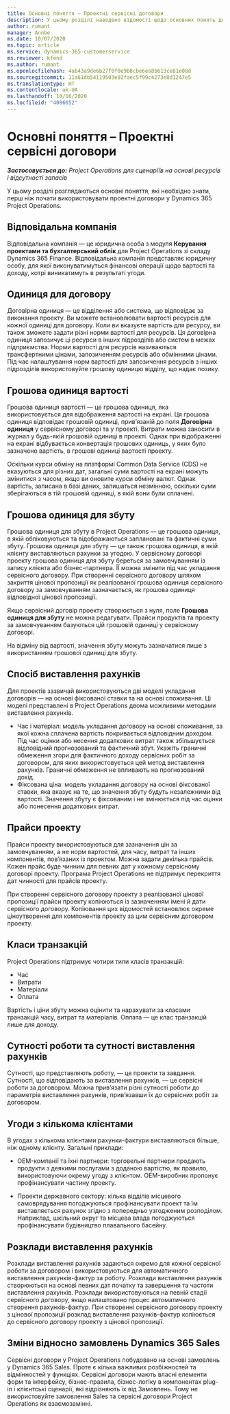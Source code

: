 ```yaml
---
title: Основні поняття – Проектні сервісні договори
description: У цьому розділі наведено відомості щодо основних понять для проектних сервісних договорів в Project Operations.
author: rumant
manager: Annbe
ms.date: 10/07/2020
ms.topic: article
ms.service: dynamics-365-customerservice
ms.reviewer: kfend
ms.author: rumant
ms.openlocfilehash: 4ab43a9de6b27f0f0e9b8cbe6ea8b613ce81e08d
ms.sourcegitcommit: 11a61db54119503e82faec5f99c4273e8d1247e5
ms.translationtype: HT
ms.contentlocale: uk-UA
ms.lasthandoff: 10/16/2020
ms.locfileid: "4086652"
---
```

# <a name="key-concepts---project-contracts"></a>Основні поняття – Проектні сервісні договори

_**Застосовується до:** Project Operations для сценаріїв на основі ресурсів і відсутності запасів_

У цьому розділі розглядаються основні поняття, які необхідно знати, перш ніж почати використовувати проектні договори у Dynamics 365 Project Operations.

## <a name="owning-company"></a>Відповідальна компанія

Відповідальна компанія — це юридична особа з модуля **Керування проектами та бухгалтерський облік** для Project Operations зі складу Dynamics 365 Finance. Відповідальна компанія представляє юридичну особу, для якої виконуватимуться фінансові операції щодо вартості та доходу, котрі виникатимуть в результаті угоди.

## <a name="contracting-unit"></a>Одиниця для договору

Договірна одиниця — це відділення або система, що відповідає за виконання проекту. Ви можете встановлювати вартості ресурсів для кожної одиниці для договору. Коли ви вказуєте вартість для ресурсу, ви також зможете задати різні норми вартості для ресурсів. Ця договірна одиниця запозичує ці ресурси в інших підрозділів або систем в межах підприємства. Норми вартості для ресурсів називаються трансфертними цінами, запозиченням ресурсів або обмінними цінами. Під час налаштування норм вартості для запозичення ресурсів з інших підрозділів використовуйте грошову одиницю відділу, що надає позику.

## <a name="cost-currency"></a>Грошова одиниця вартості

Грошова одиниця вартості — це грошова одиниця, яка використовується для відображення вартості на екрані. Ця грошова одиниця відповідає грошовій одиниці, прив’язаній до поля **Договірна одиниця** у сервісному договорі та у проекті. Витрати можна заносити в журнал у будь-якій грошовій одиниці в проекті. Однак при відображенні на екрані відбувається конвертація грошових одиниць, у яких було зазначено вартість, в грошові одиниці вартості проекту.

Оскільки курси обміну на платформі Common Data Service (CDS) не вказуються для різних дат, загальні суми вартості на екрані можуть змінитися з часом, якщо ви оновите курси обміну валют. Однак вартість, записана в базі даних, залишаться незмінною, оскільки суми зберігаються в тій грошовій одиниці, в якій вони були сплачені.

## <a name="sales-currency"></a>Грошова одиниця для збуту

Грошова одиниця для збуту в Project Operations — це грошова одиниця, в якій обліковуються та відображаються заплановані та фактичні суми збуту. Грошова одиниця для збуту — це також грошова одиниця, в якій клієнту виставляються рахунки за угодою. У сервісному договорі проекту грошова одиниця для збуту береться за замовчуванням із запису клієнта або бізнес-партнера. ЇЇ можна змінити під час укладання сервісного договору. При створенні сервісного договору шляхом закриття цінової пропозиції як реалізованої грошова одиниця сервісного договору за замовчуванням зазначається, як грошова одиниця відповідної цінової пропозиції.

Якщо сервісний договір проекту створюється з нуля, поле **Грошова одиниця для збуту** не можна редагувати. Прайси продуктів та проекту за замовчуванням базуються цій грошовій одиниці у сервісному договорі.

На відміну від вартості, значення збуту можуть зазначатися лише з використанням грошової одиниці для збуту.

## <a name="billing-method"></a>Спосіб виставлення рахунків

Для проектів зазвичай використовуються дві моделі укладання договорів — на основі фіксованої ставки та на основі споживання. Ці моделі представлені в Project Operations двома можливими методами виставлення рахунків.

- Час і матеріал: модель укладання договору на основі споживання, за якої кожна сплачена вартість покривається відповідним доходом. Під час оцінки або несення додаткових витрат також збільшується відповідний прогнозований та фактичний збут. Укажіть граничні обмеження згори для фактичного доходу сервісних робіт за договором, для яких використовується цей метод виставлення рахунків. Граничні обмеження не впливають на прогнозований дохід.
- Фіксована ціна: модель укладання договору на основі фіксованої ставки, яка вказує на те, що значення збуту будуть незалежними від вартості. Значення збуту є фіксованим і не змінюється під час оцінки або понесення додаткових витрат.

## <a name="project-price-lists"></a>Прайси проекту

Прайси проекту використовуються для зазначення цін за замовчуванням, а не норм вартостей, для часу, витрат та інших компонентів, пов’язаних із проектом. Можна задати декілька прайсів. Кожен прайс буде чинним для певних дат у кожному сервісному договорі проекту. Програма Project Operations не підтримує перекриття дат чинності для прайсів проекту.

При створенні сервісного договору проекту з реалізованої цінової пропозиції прайси проекту копіюються із зазначенням імені й дати сервісного договору. Копіювання цих відомостей встановлює окреме ціноутворення для компонентів проекту за цим сервісним договором проекту.

## <a name="transaction-classes"></a>Класи транзакцій

Project Operations підтримує чотири типи класів транзакцій:

- Час
- Витрати
- Матеріали
- Оплата

Вартість і ціни збуту можна оцінити та нарахувати за класами транзакцій часу, витрат та матеріалів. Оплата — це клас транзакцій лише для доходу.

## <a name="work-entities-and-billing-entities"></a>Сутності роботи та сутності виставлення рахунків

Сутності, що представляють роботу, — це проекти та завдання. Сутності, що відповідають за виставлення рахунків, — це сервісні роботи за договором. Можна прив’язати різні сутності роботи до параметрів виставлення рахунків, прив’язавши їх до сервісних робіт за договором.

## <a name="multi-customer-deals"></a>Угоди з кількома клієнтами

В угодах з кількома клієнтами рахунки-фактури виставляються більше, ніж одному клієнту. Загальні приклади:

- OEM-компанії та їхні партнери: торговельні партнери продають продукти з деякими послугами з доданою вартістю, як правило, використовуючи окрему угоду з клієнтом. OEM-виробник пропонує профінансувати частину проекту. 

- Проекти державного сектору: кілька відділів місцевого самоврядування погоджуються профінансувати проект та їм виставляється рахунок згідно з попередньо узгодженим розподілом. Наприклад, шкільний округ та місцева влада погоджуються профінансувати будівництво плавального басейну.

## <a name="invoice-schedules"></a>Розклади виставлення рахунків

Розклади виставлення рахунків задаються окремо для кожної сервісної роботи за договором і використовуються для автоматичного виставлення рахунків-фактур за роботу. Розклади виставлення рахунків створюються на основі певних дат початку та завершення та частоти виставлення рахунків. Розклади використовуються на певній стадії сервісного договору, якщо налаштовано процес автоматичного створення рахунків-фактур. При створенні сервісного договору проекту з цінової пропозиції розклад виставлення рахунків-фактур копіюється до сервісного договору проекту з цінової пропозиції.

## <a name="changes-from-dynamics-365-sales-orders"></a>Зміни відносно замовлень Dynamics 365 Sales

Сервісні договори у Project Operations побудовано на основі замовлень у Dynamics 365 Sales. Проте є кілька важливих розбіжностей та відмінностей у функціях. Сервісні договори мають власні елементи форм та інтерфейсу, бізнес-правила, бізнес-логіку в компонентах plug-in і клієнтські сценарії, які відрізняють їх від Замовлень. Тому не використовуйте замовлення Sales та сервісні договори Project Operations як взаємозамінні.
